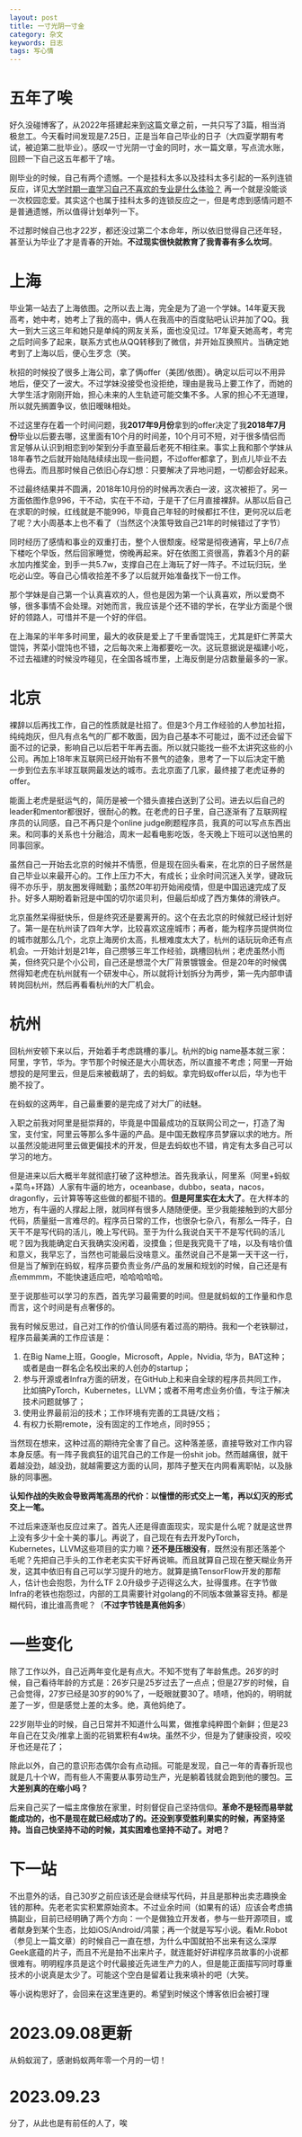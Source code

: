 ```yaml
---
layout: post
title: 一寸光阴一寸金
category: 杂文
keywords: 日志
tags: 写心情
---
```


# 五年了唉
好久没碰博客了，从2022年搭建起来到这篇文章之前，一共只写了3篇，相当消极怠工。今天看时间发现是7.25日，正是当年自己毕业的日子（大四夏学期有考试，被迫第二批毕业）。感叹一寸光阴一寸金的同时，水一篇文章，写点流水账，回顾一下自己这五年都干了啥。

刚毕业的时候，自己有两个遗憾。一个是挂科太多以及挂科太多引起的一系列连锁反应，详见[大学时期一直学习自己不喜欢的专业是什么体验？](https://www.zhihu.com/question/28665330/answer/282436760)
再一个就是没能谈一次校园恋爱。其实这个也属于挂科太多的连锁反应之一，但是考虑到感情问题不是普通遗憾，所以值得计划单列一下。

不过那时候自己也才22岁，都还没过第二个本命年，所以依旧觉得自己还年轻，甚至认为毕业了才是青春的开始。**不过现实很快就教育了我青春有多么坎坷**。

# 上海
毕业第一站去了上海依图。之所以去上海，完全是为了追一个学妹。14年夏天我高考，她中考，她考上了我的高中，俩人在我高中的百度贴吧认识并加了QQ。我大一到大三这三年和她只是单纯的网友关系，面也没见过。17年夏天她高考，考完之后时间多了起来，联系方式也从QQ转移到了微信，并开始互换照片。当确定她考到了上海以后，便心生歹念（笑。

秋招的时候投了很多上海公司，拿了俩offer（美团/依图）。确定以后可以不用异地后，便交了一波大。不过学妹没接受也没拒绝，理由是我马上要工作了，而她的大学生活才刚刚开始，担心未来的人生轨迹可能交集不多。人家的担心不无道理，所以就先搁置争议，依旧暧昧相处。

不过这里存在着一个时间问题，我**2017年9月份**拿到的offer决定了我**2018年7月份**毕业以后要去哪，这里面有10个月的时间差，10个月可不短，对于很多情侣而言足够从认识到相恋到吵架到分手直至最后老死不相往来。事实上我和那个学妹从18年春节之后就开始陆陆续续出现一些问题，不过offer都拿了，到点儿毕业不去也得去。而且那时候自己依旧心存幻想：只要解决了异地问题，一切都会好起来。

不过最终结果并不圆满，2018年10月份的时候再次表白一波，这次被拒了。另一方面依图作息996，干不动，实在干不动，于是干了仨月直接裸辞。从那以后自己在求职的时候，红线就是不能996，毕竟自己年轻的时候都扛不住，更何况以后老了呢？大小周基本上也不看了（当然这个决策导致自己21年的时候错过了字节）

同时经历了感情和事业的双重打击，整个人很颓废。经常是彻夜通宵，早上6/7点下楼吃个早饭，然后回家睡觉，傍晚再起来。好在依图工资很高，靠着3个月的薪水加内推奖金，到手一共5.7w，支撑自己在上海玩了好一阵子。不过玩归玩，坐吃必山空。等自己心情收拾差不多了以后就开始准备找下一份工作。

那个学妹是自己第一个认真喜欢的人，但也是因为第一个认真喜欢，所以爱商不够，很多事情不会处理。对她而言，我应该是个还不错的学长，在学业方面是个很好的领路人，可惜并不是一个好的伴侣。

在上海呆的半年多时间里，最大的收获是爱上了千里香馄饨王，尤其是虾仁荠菜大馄饨，荠菜小馄饨也不错，之后每次来上海都要吃一次。这玩意据说是福建小吃，不过去福建的时候没咋碰见，在全国各城市里，上海反倒是分店数量最多的一家。

# 北京
裸辞以后再找工作，自己的性质就是社招了。但是3个月工作经验的人参加社招，纯纯炮灰，但凡有点名气的厂都不敢面，因为自己基本不可能过，面不过还会留下面不过的记录，影响自己以后若干年再去面。所以就只能找一些不太讲究这些的小公司。再加上18年末互联网已经开始有不景气的迹象，思考了一下以后决定干脆一步到位去东半球互联网最发达的城市。去北京面了几家，最终接了老虎证券的offer。

能面上老虎是挺运气的，简历是被一个猎头直接白送到了公司。进去以后自己的leader和mentor都很好，很耐心的教。在老虎的日子里，自己逐渐有了互联网程序员的认同感，自己不再只是个online judge刷题程序员，我真的可以写点东西出来。和同事的关系也十分融洽，周末一起看电影吃饭，冬天晚上下班可以送怕黑的同事回家。

虽然自己一开始去北京的时候并不情愿，但是现在回头看来，在北京的日子居然是自己毕业以来最开心的。工作上压力不大，有成长；业余时间沉迷入关学，键政玩得不亦乐乎，朋友圈发得贼勤；虽然20年初开始闹疫情，但是中国迅速完成了反扑。好多人期盼着新冠是中国的切尔诺贝利，但最后却成了西方集体的滑铁卢。

北京虽然呆得挺快乐，但是终究还是要离开的。这个在去北京的时候就已经计划好了。第一是在杭州读了四年大学，比较喜欢这座城市；再者，能为程序员提供岗位的城市就那么几个，北京上海房价太高，扎根难度太大了，杭州的话玩玩命还有点机会。一开始计划是21年，自己攒够三年工作经验，跳槽回杭州；老虎虽然小而美，但终究只是个小公司，自己还是想混个大厂背景镀镀金。但是20年的时候偶然得知老虎在杭州就有一个研发中心，所以就将计划拆分为两步，第一先内部申请转岗回杭州，然后再看看杭州的大厂机会。

# 杭州
回杭州安顿下来以后，开始着手考虑跳槽的事儿。杭州的big name基本就三家：阿里，字节，华为。字节那个时候还是大小周状态，所以直接不考虑；阿里一开始想投的是阿里云，但是后来被截胡了，去的蚂蚁。拿完蚂蚁offer以后，华为也干脆不投了。

在蚂蚁的这两年，自己最重要的是完成了对大厂的祛魅。

入职之前我对阿里是挺崇拜的，毕竟是中国最成功的互联网公司之一，打造了淘宝，支付宝，阿里云等那么多牛逼的产品。是中国无数程序员梦寐以求的地方。所以虽然没能进阿里云做更偏技术的开发，但是去蚂蚁也不错，肯定有太多自己可以学习的地方。

但是进来以后大概半年就彻底打破了这种想法。首先我承认，阿里系（阿里+蚂蚁+菜鸟+环路）人家有牛逼的地方，oceanbase，dubbo，seata，nacos，dragonfly，云计算等等这些做的都挺不错的。**但是阿里实在太大了**。在大样本的地方，有牛逼的人撑起上限，就同样有很多人随随便便。至少我能接触到的大部分代码，质量挺一言难尽的。程序员日常的工作，也很杂七杂八，有那么一阵子，白天干不是写代码的活儿，晚上写代码。至于为什么我说白天干不是写代码的活儿呢？因为我能确定白天我确实没闲着，没摸鱼；但是我究竟干了啥，以及有啥价值和意义，我早忘了，当然也可能最后没啥意义。虽然说自己不是第一天干这一行，但是当了解到在蚂蚁，程序员要负责业务/产品的发展和规划的时候，自己还是有点emmmm，不能快速适应吧，哈哈哈哈哈。

至于说那些可以学习的东西，首先学习最需要的时间。但是就蚂蚁的工作量和作息而言，这个时间是有点奢侈的。

我有时候反思过，自己对工作的价值认同感有着过高的期待。我和一个老铁聊过，程序员最美满的工作应该是：

1. 在Big Name上班，Google，Microsoft，Apple，Nvidia, 华为，BAT这种；或者是由一群名企名校出来的人创办的startup；
2. 参与开源或者Infra方面的研发，在GitHub上和来自全球的程序员共同工作，比如搞PyTorch，Kubernetes，LLVM；或者不用考虑业务价值，专注于解决技术问题就够了；
3. 使用业界最前沿的技术；工作环境有完善的工具链/文档；
4. 有权力长期remote，没有固定的工作地点，同时955；

当然现在想来，这种过高的期待完全害了自己。这种落差感，直接导致对工作内容本身反感。有一阵子我疯狂的诅咒自己的工作是一份shit job。然而越痛很，就干着越没劲，越没劲，就越需要这方面的认同，那阵子整天在内网看离职帖，以及脉脉的同事圈。

**认知作战的失败会导致两笔高昂的代价：以憧憬的形式交上一笔，再以幻灭的形式交上一笔。**

不过后来逐渐也反应过来了。首先人还是得直面现实，现实是什么呢？就是这世界上没有多少十全十美的事儿。再说了，自己现在有去开发PyTorch，Kubernetes，LLVM这些项目的实力嘛？**还不是压根没有**，既然没有那还落差个毛呢？先把自己手头的工作老老实实干好再说嘛。而且就算自己现在整天糊业务开发，这其中依旧有自己可以学习提升的地方。就算是搞TensorFlow开发的那帮人，估计也会抱怨，为什么TF 2.0升级步子迈得这么大，扯得蛋疼。在字节做Infra的老铁也抱怨过，内部的工具需要针对golang的不同版本做兼容支持。都是糊代码，谁比谁高贵呢？（**不过字节钱是真他妈多**）

# 一些变化
除了工作以外，自己近两年变化是有点大。不知不觉有了年龄焦虑。26岁的时候，自己看待年龄的方式是：26岁只是25岁过去了一点点；但是27岁的时候，自己会觉得，27岁已经是30岁的90%了，一眨眼就要30了。啧啧，他妈的，明明就差了一岁，但是感觉上差的太多。绝，真他妈绝了。

22岁刚毕业的时候，自己日常并不知道什么叫累，做推拿纯粹图个新鲜；但是23年自己在艾灸/推拿上面的花销累积有4w块。虽然不少，但是为了健康投资，咬咬牙也还是花了；

除此以外，自己的意识形态偶尔会有点动摇。可能是发现，自己一年的青春折现也就是几十个W，而有些人不需要从事劳动生产，光是躺着钱就会跑到他的腰包。**三大差别真的在缩小吗？**

后来自己买了一幅主席像放在家里，时刻督促自己坚持信仰。**革命不是轻而易举就能成功的，也不是现在就已经成功了的。还没到享受胜利果实的时候，再坚持坚持。当自己快坚持不动的时候，其实困难也坚持不动了。对吧？**


# 下一站
不出意外的话，自己30岁之前应该还是会继续写代码，并且是那种出卖志趣换金钱的那种。先老老实实积累原始资本。不过业余时间（如果有的话）应该会考虑搞搞副业，目前已经明确了两个方向：一个是做独立开发者，参与一些开源项目，或者献身到某个生态，比如iOS/Android/鸿蒙；再一个就是写写小说。看Mr.Robot（参见上一篇文章）的时候自己一直在想，为什么中国就拍不出来有这么深厚Geek底蕴的片子，而且不光是拍不出来片子，就连能好好讲程序员故事的小说都很难有。明明程序员是这个时代最接近先进生产力的人，但是能正面描写同时尊重技术的小说真是太少了。可能这个空白是留着让我来填补的吧（大笑。

等小说构思好了，会回来在这里连更的。希望到时候这个博客依旧会被打理

# 2023.09.08更新
从蚂蚁润了，感谢蚂蚁两年零一个月的一切！

# 2023.09.23
分了，从此也是有前任的人了，唉

